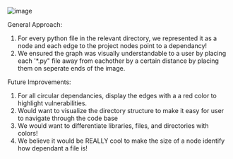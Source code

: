 ![image](https://github.com/user-attachments/assets/6350f948-ef92-471d-82f3-7fd9dbec48d4)

General Approach: 

1. For every python file in the relevant directory, we represented it as a node and each edge to the project nodes point to a dependancy! 
2. We ensured the graph was visually understandable to a user by placing each '*.py" 
file away from eachother by a certain distance by placing them on seperate ends of the image.

Future Improvements: 

1. For all circular dependancies, display the edges with a a red color to highlight vulnerabilities.
2. Would want to visualize the directory structure to make it easy for user to navigate through the code base
3. We would want to differentiate libraries, files, and directories with colors!
4. We believe it would be REALLY cool to make the size of a node identify how dependant a file is!

